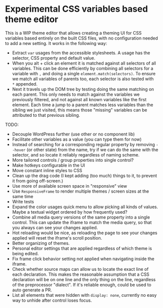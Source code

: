 # Experimental CSS variables based theme editor

This is a WIP theme editor that allows creating a theming UI for CSS variables based entirely on the built CSS files,
with no configuration needed to add a new setting. It works in the following way:

- Extract `var` usages from the accessible stylesheets. A usage has the selector, CSS property and default value.
- When you alt + click an element it is matched against all selectors of all variables. This can be done efficiently by
  combining all selectors for a variable with `,` and doing a single `element.match(selectors)`. To ensure we match all
  variables of parents too, each selector is also tested with ` *` appended.
- Next it travels up the DOM tree by testing doing the same matching on each parent. This only needs to match against
  the variables we previously filtered, and not against all known variables like the first element. Each time a jump to
  a parent matches less variables than the sibling we just visited, this means those "missing" variables can be
  attributed to that previous sibling.

TODO:

- Decouple WordPress further (use other or no component lib)
- Facilitate other variables as a value (you can type them for now)
- Instead of searching for a corresponding regular property by removing `--hover` (or other state) from the name, try if
  we can do the same with the selector, and so locate it reliably regardless of naming scheme.
- More tailored controls / group properties into single control?
- Make hotkeys configurable in the UI
- Move constant inline styles to CSS
- Clean up the drag code (I kept adding (too much) things to it, to prevent it from going off-screen.)
- Use more of available screen space in "responsive" view
- Use `ResponsiveFrame` to render multiple themes / screen sizes at the same time
- Write tests
- Expand the color usages quick menu to allow picking all kinds of values. Maybe a textual widget ordered by how
  frequently used?
- Combine all media query versions of the same property into a single control. This can update the iframe to match the
  media query, so that you always can see your changes applied.
- Hot reloading would be nice, as reloading the page to see your changes applied will reset the iframe's scroll
  position.
- Better organizing of themes.
- Personal editor settings that are applied regardless of which theme is being edited.
- Fix frame click behavior setting not applied when navigating inside the iframe.
- Check whether source maps can allow us to locate the exact line of each declaration. This makes the reasonable
  assumption that a CSS declaration will be on one line and the only thing on the line, regardless of the preprocessor
  "dialect". If it's reliable enough, could be used to auto generate a PR.
- List all elements that were hidden with `display: none`, currently no easy way to unhide after control loses focus.
